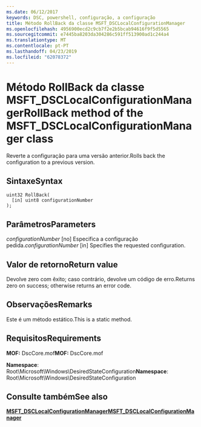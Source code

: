 ```yaml
---
ms.date: 06/12/2017
keywords: DSC, powershell, configuração, a configuração
title: Método RollBack da classe MSFT_DSCLocalConfigurationManager
ms.openlocfilehash: 4956900ecd2c9cb7f2e2b5bcab94616f9f5d5565
ms.sourcegitcommit: e7445ba8203da304286c591ff513900ad1c244a4
ms.translationtype: MT
ms.contentlocale: pt-PT
ms.lasthandoff: 04/23/2019
ms.locfileid: "62078372"
---
```

# <a name="rollback-method-of-the-msftdsclocalconfigurationmanager-class"></a><span data-ttu-id="b3a96-103">Método RollBack da classe MSFT_DSCLocalConfigurationManager</span><span class="sxs-lookup"><span data-stu-id="b3a96-103">RollBack method of the MSFT_DSCLocalConfigurationManager class</span></span>

<span data-ttu-id="b3a96-104">Reverte a configuração para uma versão anterior.</span><span class="sxs-lookup"><span data-stu-id="b3a96-104">Rolls back the configuration to a previous version.</span></span>

## <a name="syntax"></a><span data-ttu-id="b3a96-105">Sintaxe</span><span class="sxs-lookup"><span data-stu-id="b3a96-105">Syntax</span></span>

```mof
uint32 RollBack(
  [in] uint8 configurationNumber
);
```

## <a name="parameters"></a><span data-ttu-id="b3a96-106">Parâmetros</span><span class="sxs-lookup"><span data-stu-id="b3a96-106">Parameters</span></span>

<span data-ttu-id="b3a96-107">*configurationNumber* \[no\] Especifica a configuração pedida.</span><span class="sxs-lookup"><span data-stu-id="b3a96-107">*configurationNumber* \[in\] Specifies the requested configuration.</span></span>

## <a name="return-value"></a><span data-ttu-id="b3a96-108">Valor de retorno</span><span class="sxs-lookup"><span data-stu-id="b3a96-108">Return value</span></span>

<span data-ttu-id="b3a96-109">Devolve zero com êxito; caso contrário, devolve um código de erro.</span><span class="sxs-lookup"><span data-stu-id="b3a96-109">Returns zero on success; otherwise returns an error code.</span></span>

## <a name="remarks"></a><span data-ttu-id="b3a96-110">Observações</span><span class="sxs-lookup"><span data-stu-id="b3a96-110">Remarks</span></span>

<span data-ttu-id="b3a96-111">Este é um método estático.</span><span class="sxs-lookup"><span data-stu-id="b3a96-111">This is a static method.</span></span>

## <a name="requirements"></a><span data-ttu-id="b3a96-112">Requisitos</span><span class="sxs-lookup"><span data-stu-id="b3a96-112">Requirements</span></span>

<span data-ttu-id="b3a96-113">**MOF:** DscCore.mof</span><span class="sxs-lookup"><span data-stu-id="b3a96-113">**MOF:** DscCore.mof</span></span>

<span data-ttu-id="b3a96-114">**Namespace**: Root\Microsoft\Windows\DesiredStateConfiguration</span><span class="sxs-lookup"><span data-stu-id="b3a96-114">**Namespace**: Root\Microsoft\Windows\DesiredStateConfiguration</span></span>

## <a name="see-also"></a><span data-ttu-id="b3a96-115">Consulte também</span><span class="sxs-lookup"><span data-stu-id="b3a96-115">See also</span></span>

[<span data-ttu-id="b3a96-116">**MSFT_DSCLocalConfigurationManager**</span><span class="sxs-lookup"><span data-stu-id="b3a96-116">**MSFT_DSCLocalConfigurationManager**</span></span>](msft-dsclocalconfigurationmanager.md)